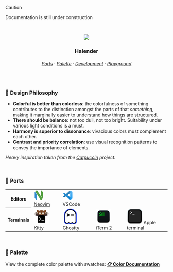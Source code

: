 > [!CAUTION]
> Documentation is still under construction

&nbsp;

<p align="center">
  <img src="https://raw.githubusercontent.com/deniskabana/halender/main/assets/docs/palette-stripe.png" width="400" />
</p>

<h3 align="center">
 Halender
</h3>

<h6 align="center">
  <a href="https://github.com/deniskabana/halender#-ports">Ports</a>
  ·
  <a href="https://github.com/deniskabana/halender#-palette">Palette</a>
  ·
  <a href="https://github.com/catppuccin/catppuccin/tree/main/dev">Development</a>
  ·
  <a href="#">Playground</a>
</h6>

&nbsp;

### 🧠 Design Philosophy

- **Colorful is better than colorless**: the colorfulness of something contributes to the distinction amongst the parts
  of that _something_, making it marginally easier to understand how things are structured.
- **There should be balance**: not too dull, not too bright. Suitability under various light conditions is a must.
- **Harmony is superior to dissonance**: vivacious colors must complement each other.
- **Contrast and priority correlation**: use visual recognition patterns to convey the importance of elements.

_Heavy inspiration taken from the [Catpuccin](https://github.com/catppuccin/catppuccin) project._

&nbsp;

### 📀 Ports

<table>
  <tr>
    <th>Editors</th>
    <td>
      <a href="./editors/nvim/">
        <img src="./assets/logos/logo-neovim.png" height="32" />
        Neovim
      </a>
    </td>
    <td>
      <img src="./assets/logos/logo-vscode.png" height="32" />
      VSCode
    </td>
  </tr>
  <tr>
    <th>Terminals</th>
    <td>
      <img src="./assets/logos/logo-kitty.png" height="48" />
      Kitty
    </td>
    <td>
      <img src="./assets/logos/logo-ghostty.png" height="48" />
      Ghostty
    </td>
    <td>
      <img src="./assets/logos/logo-iterm.png" height="48" />
      iTerm 2
    </td>
    <td>
      <img src="./assets/logos/logo-apple-terminal.png" height="48" />
      Apple terminal
    </td>
  </tr>
</table>

&nbsp;

### 🎨 Palette

View the complete color palette with swatches: **[📋 Color Documentation](docs/colors.md)**

